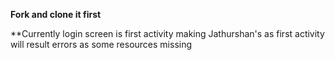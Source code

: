 **Fork and clone it first**

**Currently login screen is first activity making Jathurshan's as first activity will result errors as some resources missing